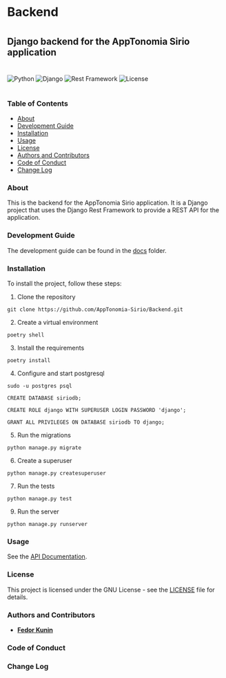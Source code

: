 # Backend
#
## Django backend for the AppTonomia Sirio application
#
![Python](https://img.shields.io/badge/python-3.10.-blue) ![Django](https://img.shields.io/badge/Django-4.x-blue) ![Rest Framework](https://img.shields.io/badge/RestFramework-4.x-blue) ![License](https://img.shields.io/badge/license-GNU-green)
#
### Table of Contents
- [About](#about)
- [Development Guide](#development-guide)
- [Installation](#installation)
- [Usage](#usage)
- [License](#license)
- [Authors and Contributors](#authors-and-contributors)
- [Code of Conduct](#code-of-conduct)
- [Change Log](#change-log)

### About
This is the backend for the AppTonomia Sirio application. It is a Django project that uses the Django Rest Framework to provide a REST API for the application.

### Development Guide
The development guide can be found in the [docs](docs) folder.

### Installation
To install the project, follow these steps:

1. Clone the repository
```
git clone https://github.com/AppTonomia-Sirio/Backend.git
```
2. Create a virtual environment
```
poetry shell
```
3. Install the requirements
```
poetry install
```
4. Configure and start postgresql
```
sudo -u postgres psql
```
```
CREATE DATABASE siriodb;
```
```
CREATE ROLE django WITH SUPERUSER LOGIN PASSWORD 'django';
```
```
GRANT ALL PRIVILEGES ON DATABASE siriodb TO django;
```

5. Run the migrations
```
python manage.py migrate
```
6. Create a superuser
```
python manage.py createsuperuser
```
7. Run the tests
```
python manage.py test
```
9. Run the server
```
python manage.py runserver
```

### Usage
See the [API Documentation](docs/API_DOCS.md).

### License
This project is licensed under the GNU License - see the [LICENSE](LICENSE) file for details.

### Authors and Contributors
- [**Fedor Kunin**](https://www.linkedin.com/in/fedor-kunin-015b9b254/)

### Code of Conduct

### Change Log




